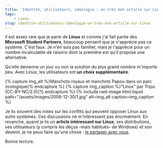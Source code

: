```yaml
---
title: 'Identité, utilisateurs, idéologie : un très bon article sur Linux'
tags:
    - Liens
slug: identite-utilisateurs-ideologie-un-tres-bon-article-sur-linux
---
```


Il est assez rare que je parle de **Linux** et comme j'ai fait partie des
**Microsoft Student Partners**, beaucoup pensent que je n'apprécie pas ce
système. C'est faux. Je n'en suis pas familier, mais je l'apprécie pour un
nombre incalculable de raisons dont la première est qu'il propose une
alternative.

Qu'elle devienne un jour ou non la solution du plus grand nombre m'importe peu.
Avec Linux, les utilisateurs ont **un choix supplémentaire**.

{% capture img_alt %}Manchots royaux et manchots Papou dans un parc
zoologique{% endcapture %} {% capture img_caption %}"Linux" par Tripu
(CC-BY-NC/2.0){% endcapture %} {% include rwd-image.html.liquid
path="/assets/images/2008-12-30/1.jpg"
alt=img_alt
caption=img_caption
%}

Je lis souvent des notes sur les conflits qui peuvent opposer Linux aux autre
systèmes. Ces discussions ne m'intéressent pas énormément. En revanche, quand je
lis un **article intéressant sur Linux**, ses distributions, ses utilisateurs (y
compris les déçus -mais habitués- de Windows) et son devenir, je ne peux faire
qu'une chose :
[le partager avec vous](http://www.framablog.org/index.php/post/2008/12/27/linux-influence-anciens-utilisateurs-windows).

Bonne lecture.
